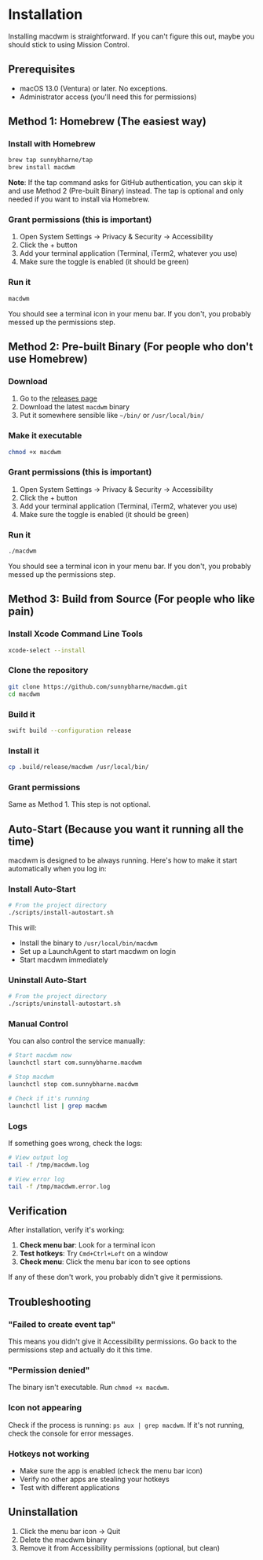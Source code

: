 # Installation

Installing macdwm is straightforward. If you can't figure this out, maybe you should stick to using Mission Control.

## Prerequisites

- macOS 13.0 (Ventura) or later. No exceptions.
- Administrator access (you'll need this for permissions)

## Method 1: Homebrew (The easiest way)

### Install with Homebrew
```bash
brew tap sunnybharne/tap
brew install macdwm
```

**Note**: If the tap command asks for GitHub authentication, you can skip it and use Method 2 (Pre-built Binary) instead. The tap is optional and only needed if you want to install via Homebrew.

### Grant permissions (this is important)
1. Open System Settings → Privacy & Security → Accessibility
2. Click the + button
3. Add your terminal application (Terminal, iTerm2, whatever you use)
4. Make sure the toggle is enabled (it should be green)

### Run it
```bash
macdwm
```

You should see a terminal icon in your menu bar. If you don't, you probably messed up the permissions step.

## Method 2: Pre-built Binary (For people who don't use Homebrew)

### Download
1. Go to the [releases page](https://github.com/sunnybharne/macdwm/releases)
2. Download the latest `macdwm` binary
3. Put it somewhere sensible like `~/bin/` or `/usr/local/bin/`

### Make it executable
```bash
chmod +x macdwm
```

### Grant permissions (this is important)
1. Open System Settings → Privacy & Security → Accessibility
2. Click the + button
3. Add your terminal application (Terminal, iTerm2, whatever you use)
4. Make sure the toggle is enabled (it should be green)

### Run it
```bash
./macdwm
```

You should see a terminal icon in your menu bar. If you don't, you probably messed up the permissions step.

## Method 3: Build from Source (For people who like pain)

### Install Xcode Command Line Tools
```bash
xcode-select --install
```

### Clone the repository
```bash
git clone https://github.com/sunnybharne/macdwm.git
cd macdwm
```

### Build it
```bash
swift build --configuration release
```

### Install it
```bash
cp .build/release/macdwm /usr/local/bin/
```

### Grant permissions
Same as Method 1. This step is not optional.

## Auto-Start (Because you want it running all the time)

macdwm is designed to be always running. Here's how to make it start automatically when you log in:

### Install Auto-Start
```bash
# From the project directory
./scripts/install-autostart.sh
```

This will:
- Install the binary to `/usr/local/bin/macdwm`
- Set up a LaunchAgent to start macdwm on login
- Start macdwm immediately

### Uninstall Auto-Start
```bash
# From the project directory
./scripts/uninstall-autostart.sh
```

### Manual Control
You can also control the service manually:
```bash
# Start macdwm now
launchctl start com.sunnybharne.macdwm

# Stop macdwm
launchctl stop com.sunnybharne.macdwm

# Check if it's running
launchctl list | grep macdwm
```

### Logs
If something goes wrong, check the logs:
```bash
# View output log
tail -f /tmp/macdwm.log

# View error log
tail -f /tmp/macdwm.error.log
```

## Verification

After installation, verify it's working:

1. **Check menu bar**: Look for a terminal icon
2. **Test hotkeys**: Try `Cmd+Ctrl+Left` on a window
3. **Check menu**: Click the menu bar icon to see options

If any of these don't work, you probably didn't give it permissions.

## Troubleshooting

### "Failed to create event tap"
This means you didn't give it Accessibility permissions. Go back to the permissions step and actually do it this time.

### "Permission denied"
The binary isn't executable. Run `chmod +x macdwm`.

### Icon not appearing
Check if the process is running: `ps aux | grep macdwm`. If it's not running, check the console for error messages.

### Hotkeys not working
- Make sure the app is enabled (check the menu bar icon)
- Verify no other apps are stealing your hotkeys
- Test with different applications

## Uninstallation

1. Click the menu bar icon → Quit
2. Delete the macdwm binary
3. Remove it from Accessibility permissions (optional, but clean)